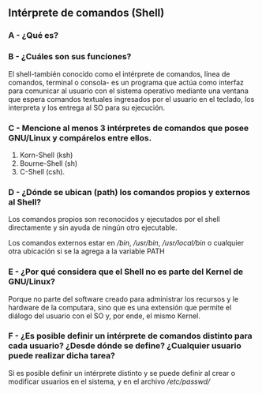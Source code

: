 ## Intérprete de comandos (Shell)

### A - ¿Qué es?

### B - ¿Cuáles son sus funciones?

El shell-también conocido como el intérprete de comandos, línea de comandos, terminal o consola- es un programa que actúa como interfaz para comunicar al usuario con el sistema operativo mediante una ventana que espera comandos textuales ingresados por el usuario en el teclado, los interpreta y los entrega al SO para su ejecución.

### C - Mencione al menos 3 intérpretes de comandos que posee GNU/Linux y compárelos entre ellos.
1.	Korn-Shell (ksh)
2.	Bourne-Shell (sh)
3.	C-Shell (csh).

### D - ¿Dónde se ubican (path) los comandos propios y externos al Shell?

Los comandos propios son reconocidos y ejecutados por el shell directamente y sin ayuda de ningún otro ejecutable. 

Los comandos externos estar en */bin*, */usr/bin*, */usr/local/bin* o cualquier otra ubicación si se la agrega a la variable PATH

### E - ¿Por qué considera que el Shell no es parte del Kernel de GNU/Linux?

Porque no parte del software creado para administrar los recursos y le hardware de la computara, sino que es una extensión que permite el diálogo del usuario con el SO y, por ende, el mismo Kernel.

### F - ¿Es posible definir un intérprete de comandos distinto para cada usuario? ¿Desde dónde se define? ¿Cualquier usuario puede realizar dicha tarea?

Si es posible definir un intérprete distinto y se puede definir al crear o modificar usuarios en el sistema, y en el archivo */etc/passwd/*